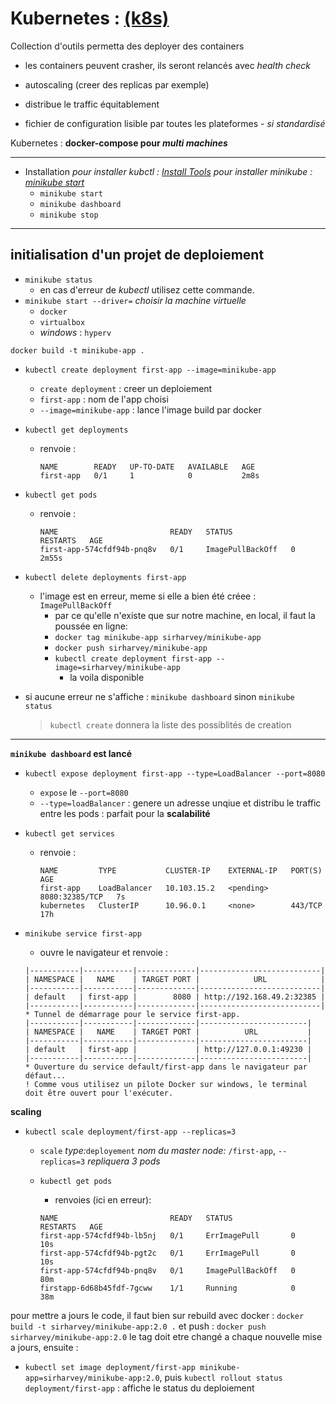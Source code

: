 # Kubernetes : [(k8s)](https://kubernetes.io/fr/)

Collection d'outils permetta des deployer des containers

- les containers peuvent crasher, ils seront relancés avec _health check_

- autoscaling (creer des replicas par exemple)
- distribue le traffic équitablement
- fichier de configuration lisible par toutes les plateformes - _si standardisé_

Kubernetes : **docker-compose pour _multi machines_**

---

- Installation
 _pour installer kubctl : [Install Tools](https://kubernetes.io/docs/tasks/tools/)_
_pour installer minikube  : [minikube start](https://minikube.sigs.k8s.io/docs/start)_
  - ```minikube start```
  - ```minikube dashboard```
  - ```minikube stop```

---

## initialisation d'un projet de deploiement

- ```minikube status```
  - en cas d'erreur de _kubectl_ utilisez cette commande.
- ```minikube start --driver=``` _choisir la machine virtuelle_
  - ```docker```
  - ```virtualbox```
  - _windows_ : ```hyperv```

```docker build -t minikube-app .```

- ```kubectl create deployment first-app --image=minikube-app```
  - ```create deployment``` : creer un deploiement
  - ```first-app``` : nom de l'app choisi
  - ```--image=minikube-app``` : lance l'image build par docker

- ```kubectl get deployments```

  - renvoie :

    ```shell
    NAME        READY   UP-TO-DATE   AVAILABLE   AGE
    first-app   0/1     1            0           2m8s
    ```

- ```kubectl get pods```

  - renvoie :

    ```shell
    NAME                         READY   STATUS             RESTARTS   AGE
    first-app-574cfdf94b-pnq8v   0/1     ImagePullBackOff   0          2m55s
    ```

- ```kubectl delete deployments first-app```
  - l'image est en erreur, meme si elle a bien été créee : `ImagePullBackOff`
    - par ce qu'elle n'existe que sur notre machine, en local, il faut la poussée en ligne:
    - ```docker tag minikube-app sirharvey/minikube-app```
    - ```docker push sirharvey/minikube-app```
    - ```kubectl create deployment first-app --image=sirharvey/minikube-app```
      - la voila disponible
- si aucune erreur ne s'affiche : ```minikube dashboard``` sinon ```minikube status```
  > ```kubectl create``` donnera la liste des possiblités de creation

---

**```minikube dashboard``` est lancé**

- ```kubectl expose deployment first-app --type=LoadBalancer --port=8080```
  - ```expose``` le ```--port=8080```
  - ```--type=loadBalancer``` : genere un adresse unqiue et distribu le traffic entre les pods : parfait pour la **scalabilité**
- ```kubectl get services```
  - renvoie :

    ```shell
    NAME         TYPE           CLUSTER-IP    EXTERNAL-IP   PORT(S)          AGE
    first-app    LoadBalancer   10.103.15.2   <pending>     8080:32385/TCP   7s
    kubernetes   ClusterIP      10.96.0.1     <none>        443/TCP          17h
    ```

- ```minikube service first-app```
  - ouvre le navigateur et renvoie :

   ```shell
  |-----------|-----------|-------------|---------------------------|
  | NAMESPACE |   NAME    | TARGET PORT |            URL            |
  |-----------|-----------|-------------|---------------------------|
  | default   | first-app |        8080 | http://192.168.49.2:32385 |
  |-----------|-----------|-------------|---------------------------|
  * Tunnel de démarrage pour le service first-app.
  |-----------|-----------|-------------|------------------------|
  | NAMESPACE |   NAME    | TARGET PORT |          URL           |
  |-----------|-----------|-------------|------------------------|
  | default   | first-app |             | http://127.0.0.1:49230 |
  |-----------|-----------|-------------|------------------------|
  * Ouverture du service default/first-app dans le navigateur par défaut...
  ! Comme vous utilisez un pilote Docker sur windows, le terminal doit être ouvert pour l'exécuter.
    ```

**scaling**

- ```kubectl scale deployment/first-app --replicas=3```
  - ```scale``` _type:_```deployement``` _nom du master node:_ ```/first-app```, ```--replicas=3``` _repliquera 3 pods_
  - ```kubectl get pods```
    - renvoies (ici en erreur):

    ```shell
    NAME                         READY   STATUS             RESTARTS   AGE
    first-app-574cfdf94b-lb5nj   0/1     ErrImagePull       0          10s
    first-app-574cfdf94b-pgt2c   0/1     ErrImagePull       0          10s
    first-app-574cfdf94b-pnq8v   0/1     ImagePullBackOff   0          80m
    firstapp-6d68b45fdf-7gcww    1/1     Running            0          38m
      ```

pour mettre a jours le code, il faut bien sur rebuild avec docker : ```docker build -t sirharvey/minikube-app:2.0 .``` et push : ```docker push sirharvey/minikube-app:2.0``` le tag doit etre changé a chaque nouvelle mise a jours, ensuite :

- ```kubectl set image deployment/first-app minikube-app=sirharvey/minikube-app:2.0```, puis ```kubectl rollout status deployment/first-app``` : affiche le status du deploiement

